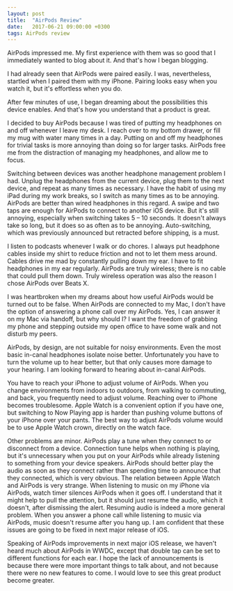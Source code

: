 ```yaml
---
layout: post
title:  "AirPods Review"
date:   2017-06-21 09:00:00 +0300
tags: AirPods review
---
```


AirPods impressed me. My first experience with them was so good that I immediately wanted to blog about it. And that's how I began blogging. 

I had already seen that AirPods were paired easily. I was, nevertheless, startled when I paired them with my iPhone. Pairing looks easy when you watch it, but it's effortless when you do. 

After few minutes of use, I began dreaming about the possibilities this device enables. And that's how you understand that a product is great. 

I decided to buy AirPods because I was tired of putting my headphones on and off whenever I leave my desk. I reach over to my bottom drawer, or fill my mug with water many times in a day. Putting on and off my headphones for trivial tasks is more annoying than doing so for larger tasks. AirPods free me from the distraction of managing my headphones, and allow me to focus. 

Switching between devices was another headphone management problem I had. Unplug the headphones from the current device, plug them to the next device, and repeat as many times as necessary. I have the habit of using my iPad during my work breaks, so I switch as many times as to be annoying. AirPods are better than wired headphones in this regard. A swipe and two taps are enough for AirPods to connect to another iOS device. But it's still annoying, especially when switching takes 5 – 10 seconds. It doesn't always take so long, but it does so as often as to be annoying. Auto-switching, which was previously announced but retracted before shipping, is a must.

I listen to podcasts whenever I walk or do chores. I always put headphone cables inside my shirt to reduce friction and not to let them mess around. Cables drive me mad by constantly pulling down my ear. I have to fit headphones in my ear regularly. AirPods are truly wireless; there is no cable that could pull them down. Truly wireless operation was also the reason I chose AirPods over Beats X. 

I was heartbroken when my dreams about how useful AirPods would be turned out to be false. When AirPods are connected to my Mac, I don't have the option of answering a phone call over my AirPods. Yes, I can answer it on my Mac via handoff, but why should I? I want the freedom of grabbing my phone and stepping outside my open office to have some walk and not disturb my peers. 

AirPods, by design, are not suitable for noisy environments. Even the most basic in-canal headphones isolate noise better. Unfortunately you have to turn the volume up to hear better, but that only causes more damage to your hearing. I am looking forward to hearing about in-canal AirPods. 

You have to reach your iPhone to adjust volume of AirPods. When you change environments from indoors to outdoors, from walking to commuting, and back, you frequently need to adjust volume. Reaching over to iPhone becomes troublesome. Apple Watch is a convenient option if you have one, but switching to Now Playing app is harder than pushing volume buttons of your iPhone over your pants. The best way to adjust AirPods volume would be to use Apple Watch crown, directly on the watch face. 

Other problems are minor. AirPods play a tune when they connect to or disconnect from a device. Connection tune helps when nothing is playing, but it's unnecessary when you put on your AirPods while already listening to something from your device speakers. AirPods should better play the audio as soon as they connect rather than spending time to announce that they connected, which is very obvious. The relation between Apple Watch and AirPods is very strange. When listening to music on my iPhone via AirPods, watch timer silences AirPods when it goes off. I understand that it might help to pull the attention, but it should just resume the audio, which it doesn't, after dismissing the alert. Resuming audio is indeed a more general problem. When you answer a phone call while listening to music via AirPods, music doesn't resume after you hang up. I am confident that these issues are going to be fixed in next major release of iOS. 

Speaking of AirPods improvements in next major iOS release, we haven't heard much about AirPods in WWDC, except that double tap can be set to different functions for each ear. I hope the lack of announcements is because there were more important things to talk about, and not because there were no new features to come. I would love to see this great product become greater. 
